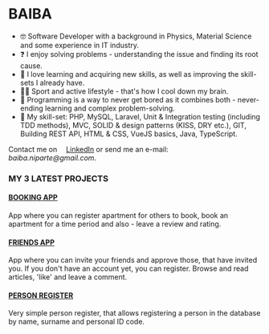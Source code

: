# BAIBA

- 🤓 Software Developer with a background in Physics, Material Science and some experience in IT industry.
- ❓ I enjoy solving problems - understanding the issue and finding its root cause. 
- 🌱 I love learning and acquiring new skills, as well as improving the skill-sets I already have.
- 🏃‍♀ Sport and active lifestyle - that's how I cool down my brain.
- 🎯 Programming is a way to never get bored as it combines both - never-ending learning and complex problem-solving.
- 🙌 My skill-set: PHP, MySQL, Laravel, Unit & Integration testing (including TDD methods), MVC, 
SOLID & design patterns (KISS, DRY etc.), GIT, Building REST API, HTML & CSS, VueJS basics, Java, TypeScript.

Contact me on <img src="https://cdn-icons-png.flaticon.com/512/174/174857.png" width="10">
[LinkedIn](https://www.linkedin.com/in/baiba-niparte/)
or send me an e-mail:
<img src="https://upload.wikimedia.org/wikipedia/commons/thumb/7/7e/Gmail_icon_%282020%29.svg/1024px-Gmail_icon_%282020%29.svg.png" width="10">
_baiba.niparte@gmail.com_.

### MY 3 LATEST PROJECTS

#### [BOOKING APP](https://github.com/BaibaNi/BookingApp)

App where you can register apartment for others to book, book an apartment for a time period and also - 
leave a review and rating.

#### [FRIENDS APP](https://github.com/BaibaNi/FriendsApp)

App where you can invite your friends and approve those, that have invited you. 
If you don't have an account yet, you can register. Browse and read articles, 'like' and 
leave a comment.

#### [PERSON REGISTER](https://github.com/BaibaNi/personRegister_separate_files)

Very simple person register, that allows registering a person in the database by name, 
surname and personal ID code.

[//]: # (### ARCHIVE:)

[//]: # (#### [Sign-up and Log-in page]&#40;https://github.com/BaibaNi/SignLogIn&#41;)

[//]: # ()
[//]: # (So far, one of the voluminous projects &#40;in terms of code amount&#41; I have been working on. )

[//]: # (During this project I learned a lot: installing MySQL and other tools to manage the database, )

[//]: # (creating forms that permit a user to log-in or sign-up, formatting HTML forms with CSS.)

[//]: # ()
[//]: # (#### [Stock Markets]&#40;https://github.com/BaibaNi/stockAPI&#41;)

[//]: # ()
[//]: # (Follow the Stock Market trends and search the ones you have the most interest in. )

[//]: # (Project using APIs with a very simple interface.)
